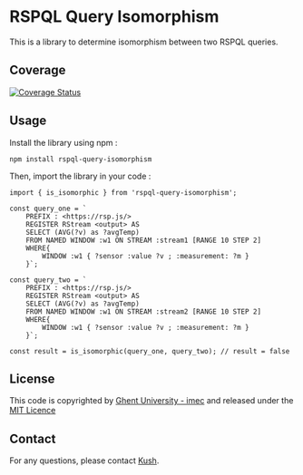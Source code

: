 # RSPQL Query Isomorphism

This is a library to determine isomorphism between two RSPQL queries.

## Coverage

[![Coverage Status](https://img.shields.io/badge/coverage-98%25-brightgreen)](coverage.html)


## Usage
Install the library using npm : 
```
npm install rspql-query-isomorphism
```
Then, import the library in your code : 
```
import { is_isomorphic } from 'rspql-query-isomorphism';

const query_one = `
    PREFIX : <https://rsp.js/>
    REGISTER RStream <output> AS
    SELECT (AVG(?v) as ?avgTemp)
    FROM NAMED WINDOW :w1 ON STREAM :stream1 [RANGE 10 STEP 2]
    WHERE{
        WINDOW :w1 { ?sensor :value ?v ; :measurement: ?m }
    }`;

const query_two = `
    PREFIX : <https://rsp.js/>
    REGISTER RStream <output> AS
    SELECT (AVG(?v) as ?avgTemp)
    FROM NAMED WINDOW :w1 ON STREAM :stream2 [RANGE 10 STEP 2]
    WHERE{
        WINDOW :w1 { ?sensor :value ?v ; :measurement: ?m }
    }`;

const result = is_isomorphic(query_one, query_two); // result = false
```
## License
This code is copyrighted by [Ghent University - imec](https://www.ugent.be/ea/idlab/en) and released under the [MIT Licence](./LICENCE)

## Contact
For any questions, please contact [Kush](mailto:kushagrasingh.bisen@ugent.be). 